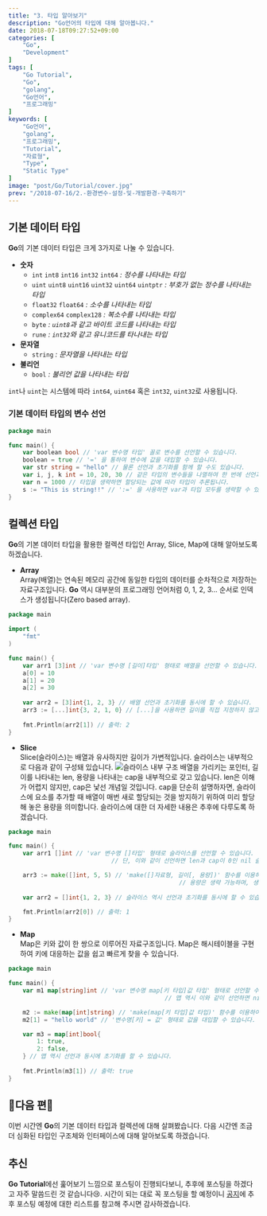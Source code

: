 ```yaml
---
title: "3. 타입 알아보기"
description: "Go언어의 타입에 대해 알아봅니다."
date: 2018-07-18T09:27:52+09:00
categories: [
    "Go",
    "Development"
]
tags: [
    "Go Tutorial",
    "Go",
    "golang",
    "Go언어",
    "프로그래밍"
]
keywords: [
    "Go언어",
    "golang",
    "프로그래밍",
    "Tutorial",
    "자료형",
    "Type",
    "Static Type"
]
image: "post/Go/Tutorial/cover.jpg"
prev: "/2018-07-16/2.-환경변수-설정-및-개발환경-구축하기"
---
```


## 기본 데이터 타입
**Go**의 기본 데이터 타입은 크게 3가지로 나눌 수 있습니다.  

- **숫자**
    - `int` `int8` `int16` `int32` `int64`  *: 정수를 나타내는 타입*
    - `uint` `uint8` `uint16` `uint32` `uint64` `uintptr` *: 부호가 없는 정수를 나타내는 타입*
    - `float32` `float64`  *: 소수를 나타내는 타입*
    - `complex64` `complex128`  *: 복소수를 나타내는 타입*
    - `byte`  *: `uint8`과 같고 바이트 코드를 나타내는 타입*
    - `rune`  *: `int32`와 같고 유니코드를 타나내는 타입*
- **문자열**
    - `string` *: 문자열을 나타내는 타입*
- **불리언**
    - `bool` *: 불리언 값을 나타내는 타입*

`int`나 `uint`는 시스템에 따라 `int64`, `uint64` 혹은 `int32`, `uint32`로 사용됩니다.

### 기본 데이터 타입의 변수 선언
```go
package main

func main() {
    var boolean bool // 'var 변수명 타입' 꼴로 변수를 선언할 수 있습니다.
    boolean = true // '=' 을 통하여 변수에 값을 대입할 수 있습니다.
    var str string = "hello" // 물론 선언과 초기화를 함께 할 수도 있습니다.
    var i, j, k int = 10, 20, 30 // 같은 타입의 변수들을 나열하여 한 번에 선언과 초기화를 할 수 있습니다.
    var n = 1000 // 타입을 생략하면 할당되는 값에 따라 타입이 추론됩니다.
    s := "This is string!!" // ':=' 을 사용하면 var과 타입 모두를 생략할 수 있습니다. 단, 함수 내부에서만 사용 가능합니다.
}
```

## 컬렉션 타입
**Go**의 기본 데이터 타입을 활용한 컬렉션 타입인 Array, Slice, Map에 대해 알아보도록 하겠습니다.

- **Array**  
Array(배열)는 연속된 메모리 공간에 동일한 타입의 데이터를 순차적으로 저장하는 자료구조입니다. **Go** 역시 대부분의 프로그래밍 언어처럼 0, 1, 2, 3... 순서로 인덱스가 생성됩니다(Zero based array).

```go
package main

import (
    "fmt"
)

func main() {
	var arr1 [3]int // 'var 변수명 [길이]타입' 형태로 배열을 선언할 수 있습니다.
	a[0] = 10
	a[1] = 20
    a[2] = 30
    
    var arr2 = [3]int{1, 2, 3} // 배열 선언과 초기화를 동시에 할 수 있습니다.
    arr3 := [...]int{3, 2, 1, 0} // [...]을 사용하면 길이를 직접 지정하지 않고도 배열을 생성할 수 있습니다.
    
    fmt.Println(arr2[1]) // 출력: 2
}
```
- **Slice**  
Slice(슬라이스)는 배열과 유사하지만 길이가 가변적입니다. 슬라이스는 내부적으로 다음과 같이 구성돼 있습니다.
![슬라이스 내부 구조](/post/Go/Tutorial/Tutorial3/슬라이스-내부.png)
배열을 가리키는 포인터, 길이를 나타내는 len, 용량을 나타내는 cap을 내부적으로 갖고 있습니다. len은 이해가 어렵지 않지만, cap은 낯선 개념일 것입니다. cap을 단순히 설명하자면, 슬라이스에 요소를 추가할 때 배열이 매번 새로 할당되는 것을 방지하기 위하여 미리 할당해 놓은 용량을 의미합니다. 슬라이스에 대한 더 자세한 내용은 추후에 다루도록 하겠습니다. 

```go
package main

func main() {
	var arr1 []int // 'var 변수명 []타입' 형태로 슬라이스를 선언할 수 있습니다.
                             // 단, 이와 같이 선언하면 len과 cap이 0인 nil 슬라이스가 생성됩니다.

    arr3 := make([]int, 5, 5) // 'make([]자료형, 길이[, 용량])' 함수를 이용하여 슬라이스를 생성할 수 있습니다.
                                                // 용량은 생략 가능하며, 생략 시 용량은 길이와 같아집니다.  
    
    var arr2 = []int{1, 2, 3} // 슬라이스 역시 선언과 초기화를 동시에 할 수 있습니다.

    fmt.Println(arr2[0]) // 출력: 1
}
```
- **Map**  
Map은 키와 값이 한 쌍으로 이루어진 자료구조입니다. Map은 해시테이블을 구현하여 키에 대응하는 값을 쉽고 빠르게 찾을 수 있습니다.

```go
package main

func main() {
	var m1 map[string]int // 'var 변수명 map[키 타입]값 타입' 형태로 선언할 수 있습니다.
                                            // 맵 역시 이와 같이 선언하면 nil 맵이 생성됩니다.

	m2 := make(map[int]string) // 'make(map[키 타입]값 타입)' 함수를 이용하여 맵을 생성할 수 있습니다.
	m2[1] = "hello world" // '변수명[키] = 값' 형태로 값을 대입할 수 있습니다.

	var m3 = map[int]bool{
		1: true,
		2: false,
    } // 맵 역시 선언과 동시에 초기화를 할 수 있습니다.
    
    fmt.Println(m3[1]) // 출력: true
}
```

## :tada:다음 편:tada:
이번 시간엔 **Go**의 기본 데이터 타입과 컬렉션에 대해 살펴봤습니다. 다음 시간엔 조금 더 심화된 타입인 구조체와 인터페이스에 대해 알아보도록 하겠습니다.  

## 추신
**Go Tutorial**에선 훑어보기 느낌으로 포스팅이 진행되다보니, 추후에 포스팅을 하겠다고 자주 말씀드린 것 같습니다:cry:. 시간이 되는 대로 꼭 포스팅을 할 예정이니 [공지](/categories/공지)에 추후 포스팅 예정에 대한 리스트를 참고해 주시면 감사하겠습니다.